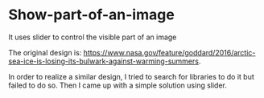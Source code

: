 # Show-part-of-an-image
It uses slider to control the visible part of an image

The original design is: https://www.nasa.gov/feature/goddard/2016/arctic-sea-ice-is-losing-its-bulwark-against-warming-summers.

In order to realize a similar design, I tried to search for libraries to do it but failed to do so. Then I came up with a simple solution using slider.
